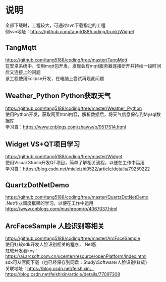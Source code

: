 # 说明

全部下载时，工程较大，可通过svn下载指定的工程 <br/>
例svn地址：https://github.com/tang5188/coding/trunk/Widget <br/>

## TangMqtt
  https://github.com/tang5188/coding/tree/master/TangMqtt <br/>
  在安卓系统中，使用mqtt包开发，发现会有mqtt服务器连接断开并持续一段时间后又连接上的问题 <br/>
  该工程使用Eclipse开发，在电脑上尝试再现此问题 <br/>

## Weather_Python Python获取天气
  https://github.com/tang5188/coding/tree/master/Weather_Python <br/>
  使用Python开发，获取网页html内容，解析数据后，将天气信息保存到Mysql数据库 <br/>
  学习自：https://www.cnblogs.com/zhaww/p/9517514.html <br/>

## Widget VS+QT项目学习
  https://github.com/tang5188/coding/tree/master/Widget <br/>
  使用Visual Studio开发QT项目，简单了解相关流程，以便在工作中运用 <br/>
  学习自：https://blog.csdn.net/mieleizhi0522/article/details/79259222 <br/>
  
## QuartzDotNetDemo
  https://github.com/tang5188/coding/tree/master/QuartzDotNetDemo <br/>
  .Net作业调度框架的学习，以便在工作中运用 <br/>
  https://www.cnblogs.com/mushroom/p/4067037.html <br/>

## ArcFaceSample 人脸识别等相关
  https://github.com/tang5188/coding/tree/master/ArcFaceSample <br/>
  使用虹软sdk开发人脸识别相关的程序，.Net版 <br/>
  虹软开发者key：https://ai.arcsoft.com.cn/ucenter/resource/openPlatform/index.html <br/>
  sdk可从官网下载（也已经保存到网盘：Study\Software\人脸识别\虹软） <br/>
  关联地址：https://blog.csdn.net/feishixin、https://blog.csdn.net/feishixin/article/details/77097308 <br/>
